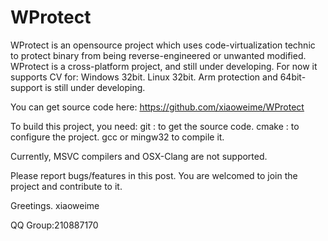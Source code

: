 # WProtect

WProtect is an opensource project which uses code-virtualization technic to protect binary from being reverse-engineered or unwanted modified.
WProtect is a cross-platform project, and still under developing.
For now it supports CV for:
Windows 32bit.
Linux 32bit.
Arm protection and 64bit-support is still under developing.

You can get source code here:
https://github.com/xiaoweime/WProtect 

To build this project, you need:
git : to get the source code.
cmake : to configure the project.
gcc or mingw32 to compile it.

Currently, MSVC compilers and OSX-Clang are not supported.

Please report bugs/features in this post.
You are welcomed to join the project and contribute to it.

Greetings.
xiaoweime

QQ Group:210887170
